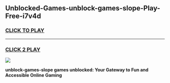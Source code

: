 
## Unblocked-Games-unblock-games-slope-Play-Free-i7v4d
<h3>
<a href="https://premium76.site?title=unblock-games-slope&ref=18A1">CLICK TO PLAY</a></h3>
<hr>

<h3>
<a href="https://premium76.site?title=unblock-games-slope&ref=18A1">CLICK 2 PLAY</a>
  
</h3>

<a href="https://premium76.site?title=unblock-games-slope&ref=18A1"><img src="https://clearcache.store/games.png"></a>


**unblock-games-slope games unblocked: Your Gateway to Fun and Accessible Online Gaming**
